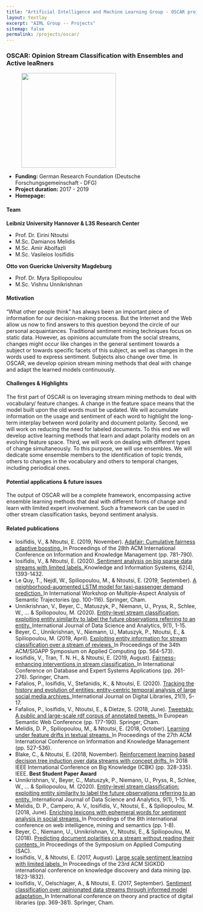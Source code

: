 ```yaml
---
title: "Artificial Intelligence and Machine Learning Group - OSCAR project"
layout: textlay
excerpt: "AIML Group -- Projects"
sitemap: false
permalink: /projects/oscar/
---
```


### OSCAR: Opinion Stream Classification with Ensembles and Active leaRners
<div>
<figure class="fourth">
  <img src="{{ site.url }}{{ site.baseurl }}/images/logopic/logo-dfg.jpg" style="width: 250px">  
</figure>
</div>

- <b>Funding: </b> German Research Foundation (Deutsche Forschungsgemeinschaft - DFG)
- <b>Project duration: </b> 2017 - 2019
- <b>Homepage: </b> 

#### Team
<b> Leibniz University Hannover & L3S Research Center </b>

- Prof. Dr. Eirini Ntoutsi
- M.Sc. Damianos Melidis
- M.Sc. Amir Abolfazli
- M.Sc. Vasileios Iosifidis

<b> Otto von Guericke University Magdeburg </b>
- Prof. Dr. Myra Spiliopoulou
- M.Sc. Vishnu Unnikrishnan

#### Motivation
“What other people think” has always been an important piece of information for our decision-making process. But the Internet and the Web allow us now to find answers to this question beyond the circle of our personal acquaintances. Traditional sentiment mining techniques focus on static data. However, as opinions accumulate from the social streams, changes might occur like changes in the general sentiment towards a subject or towards specific facets of this subject, as well as changes in the words used to express sentiment. Subjects also change over time. In OSCAR, we develop opinion stream mining methods that deal with change and adapt the learned models continuously.

#### Challenges & Highlights
The first part of OSCAR is on leveraging stream mining methods to deal with vocabulary/ feature changes. A change in the feature space means that the model built upon the old words must be updated. We will accumulate information on the usage and sentiment of each word to highlight the long-term interplay between word polarity and document polarity. Second, we will work on reducing the need for labeled documents. To this end we will develop active learning methods that learn and adapt polarity models on an evolving feature space. Third, we will work on dealing with different types of change simultaneously. To this purpose, we will use ensembles. We will dedicate some ensemble members to the identification of topic trends, others to changes in the vocabulary and others to temporal changes, including periodical ones.

#### Potential applications & future issues
The output of OSCAR will be a complete framework, encompassing active ensemble learning methods that deal with different forms of change and learn with limited expert involvement. Such a framework can be used in other stream classification tasks, beyond sentiment analysis.


#### Related publications
- Iosifidis, V., & Ntoutsi, E. (2019, November). <a href = "https://dl.acm.org/doi/abs/10.1145/3357384.3357974"> Adafair: Cumulative fairness adaptive boosting. </a> In Proceedings of the 28th ACM International Conference on Information and Knowledge Management (pp. 781-790).
- Iosifidis, V., & Ntoutsi, E. (2020).<a href = "https://link.springer.com/article/10.1007/s10115-019-01392-9"> Sentiment analysis on big sparse data streams with limited labels. </a> Knowledge and Information Systems, 62(4), 1393-1432.
- Le Quy, T., Nejdl, W., Spiliopoulou, M., & Ntoutsi, E. (2019, September). <a href = "https://link.springer.com/chapter/10.1007/978-3-030-38081-6_8"> A neighborhood-augmented LSTM model for taxi-passenger demand prediction. </a> In International Workshop on Multiple-Aspect Analysis of Semantic Trajectories (pp. 100-116). Springer, Cham.
- Unnikrishnan, V., Beyer, C., Matuszyk, P., Niemann, U., Pryss, R., Schlee, W., ... & Spiliopoulou, M. (2020). <a href ="https://link.springer.com/article/10.1007/s41060-019-00177-1"> Entity-level stream classification: exploiting entity similarity to label the future observations referring to an entity. </a> International Journal of Data Science and Analytics, 9(1), 1-15.
- Beyer, C., Unnikrishnan, V., Niemann, U., Matuszyk, P., Ntoutsi, E., & Spiliopoulou, M. (2019, April). <a href = "https://dl.acm.org/doi/abs/10.1145/3297280.3297333"> Exploiting entity information for stream classification over a stream of reviews. </a> In Proceedings of the 34th ACM/SIGAPP Symposium on Applied Computing (pp. 564-573).
- Iosifidis, V., Tran, T. N. H., & Ntoutsi, E. (2019, August). <a href = "https://link.springer.com/chapter/10.1007/978-3-030-27615-7_20"> Fairness-enhancing interventions in stream classification. </a> In International Conference on Database and Expert Systems Applications (pp. 261-276). Springer, Cham. 
- Fafalios, P., Iosifidis, V., Stefanidis, K., & Ntoutsi, E. (2020). <a href ="https://link.springer.com/article/10.1007/s00799-018-0257-7"> Tracking the history and evolution of entities: entity-centric temporal analysis of large social media archives. </a> International Journal on Digital Libraries, 21(1), 5-17.
- Fafalios, P., Iosifidis, V., Ntoutsi, E., & Dietze, S. (2018, June). <a href ="https://link.springer.com/chapter/10.1007/978-3-319-93417-4_12"> Tweetskb: A public and large-scale rdf corpus of annotated tweets. </a> In European Semantic Web Conference (pp. 177-190). Springer, Cham.
- Melidis, D. P., Spiliopoulou, M., & Ntoutsi, E. (2018, October). <a href ="https://dl.acm.org/doi/abs/10.1145/3269206.3271717"> Learning under feature drifts in textual streams. </a> In Proceedings of the 27th ACM International Conference on Information and Knowledge Management (pp. 527-536).
- Blake, C., & Ntoutsi, E. (2018, November). <a href = "https://ieeexplore.ieee.org/abstract/document/8588810/"> Reinforcement learning based decision tree induction over data streams with concept drifts. </a> In 2018 IEEE International Conference on Big Knowledge (ICBK) (pp. 328-335). IEEE. <b>Best Student Paper Award </b>
- Unnikrishnan, V., Beyer, C., Matuszyk, P., Niemann, U., Pryss, R., Schlee, W., ... & Spiliopoulou, M. (2020). <a href = "https://link.springer.com/article/10.1007/s41060-019-00177-1"> Entity-level stream classification: exploiting entity similarity to label the future observations referring to an entity. </a> International Journal of Data Science and Analytics, 9(1), 1-15.
- Melidis, D. P., Campero, A. V., Iosifidis, V., Ntoutsi, E., & Spiliopoulou, M. (2018, June). <a href = "https://dl.acm.org/doi/abs/10.1145/3227609.3227664">  Enriching lexicons with ephemeral words for sentiment analysis in social streams. </a> In Proceedings of the 8th international conference on web intelligence, mining and semantics (pp. 1-8).
- Beyer, C., Niemann, U., Unnikrishnan, V., Ntoutsi, E., & Spiliopoulou, M. (2018). <a href ="https://www.cs.waikato.ac.nz/~abifet/SAC2018/"> Predicting document polarities on a stream without reading their contents. </a> In Proceedings of the Symposium on Applied Computing (SAC).
- Iosifidis, V., & Ntoutsi, E. (2017, August). <a href ="https://dl.acm.org/doi/abs/10.1145/3097983.3098159"> Large scale sentiment learning with limited labels. </a>In Proceedings of the 23rd ACM SIGKDD international conference on knowledge discovery and data mining (pp. 1823-1832).
- Iosifidis, V., Oelschlager, A., & Ntoutsi, E. (2017, September). <a href = "https://link.springer.com/chapter/10.1007/978-3-319-67008-9_29"> Sentiment classification over opinionated data streams through informed model adaptation. </a>In International conference on theory and practice of digital libraries (pp. 369-381). Springer, Cham.
